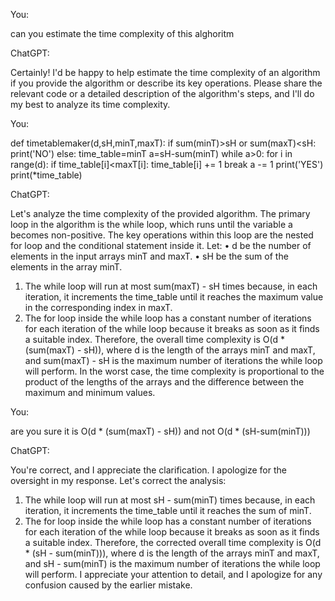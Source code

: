 You:

can you estimate the time complexity of this alghoritm

ChatGPT:

Certainly! I'd be happy to help estimate the time complexity of an algorithm if you provide the algorithm or describe its key operations. Please share the relevant code or a detailed description of the algorithm's steps, and I'll do my best to analyze its time complexity.
 
You:

def timetablemaker(d,sH,minT,maxT): if sum(minT)>sH or sum(maxT)<sH: print('NO') else: time_table=minT a=sH-sum(minT) while a>0: for i in range(d): if time_table[i]<maxT[i]: time_table[i] += 1 break a -= 1 print('YES') print(*time_table) 

ChatGPT:

Let's analyze the time complexity of the provided algorithm. The primary loop in the algorithm is the while loop, which runs until the variable a becomes non-positive. The key operations within this loop are the nested for loop and the conditional statement inside it.
Let:
•	d be the number of elements in the input arrays minT and maxT.
•	sH be the sum of the elements in the array minT.
1.	The while loop will run at most sum(maxT) - sH times because, in each iteration, it increments the time_table until it reaches the maximum value in the corresponding index in maxT.
2.	The for loop inside the while loop has a constant number of iterations for each iteration of the while loop because it breaks as soon as it finds a suitable index.
Therefore, the overall time complexity is O(d * (sum(maxT) - sH)), where d is the length of the arrays minT and maxT, and sum(maxT) - sH is the maximum number of iterations the while loop will perform. In the worst case, the time complexity is proportional to the product of the lengths of the arrays and the difference between the maximum and minimum values.
 
You:

are you sure it is O(d * (sum(maxT) - sH)) and not O(d * (sH-sum(minT)))

ChatGPT:

You're correct, and I appreciate the clarification. I apologize for the oversight in my response.
Let's correct the analysis:
1.	The while loop will run at most sH - sum(minT) times because, in each iteration, it increments the time_table until it reaches the sum of minT.
2.	The for loop inside the while loop has a constant number of iterations for each iteration of the while loop because it breaks as soon as it finds a suitable index.
Therefore, the corrected overall time complexity is O(d * (sH - sum(minT))), where d is the length of the arrays minT and maxT, and sH - sum(minT) is the maximum number of iterations the while loop will perform. I appreciate your attention to detail, and I apologize for any confusion caused by the earlier mistake.
